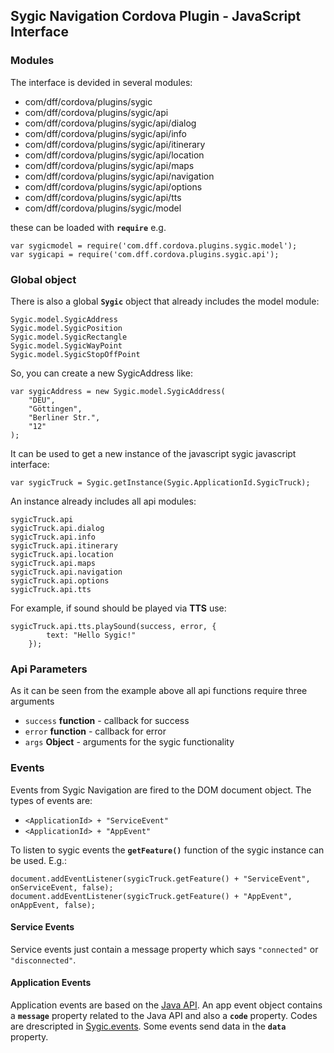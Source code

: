 ## Sygic Navigation Cordova Plugin - JavaScript Interface

### Modules

The interface is devided in several modules:
- com/dff/cordova/plugins/sygic
- com/dff/cordova/plugins/sygic/api
- com/dff/cordova/plugins/sygic/api/dialog
- com/dff/cordova/plugins/sygic/api/info
- com/dff/cordova/plugins/sygic/api/itinerary
- com/dff/cordova/plugins/sygic/api/location
- com/dff/cordova/plugins/sygic/api/maps
- com/dff/cordova/plugins/sygic/api/navigation
- com/dff/cordova/plugins/sygic/api/options
- com/dff/cordova/plugins/sygic/api/tts
- com/dff/cordova/plugins/sygic/model

these can be loaded with **`require`** e.g.

    var sygicmodel = require('com.dff.cordova.plugins.sygic.model');
    var sygicapi = require('com.dff.cordova.plugins.sygic.api');

### Global object

There is also a global **`Sygic`** object that already includes the model module:

    Sygic.model.SygicAddress
    Sygic.model.SygicPosition
    Sygic.model.SygicRectangle
    Sygic.model.SygicWayPoint
    Sygic.model.SygicStopOffPoint

So, you can create a new SygicAddress like:

    var sygicAddress = new Sygic.model.SygicAddress(
        "DEU",
        "Göttingen",
        "Berliner Str.",
        "12"
    );

It can be used to get a new instance of the javascript sygic javascript interface:

    var sygicTruck = Sygic.getInstance(Sygic.ApplicationId.SygicTruck);

An instance already includes all api modules:

    sygicTruck.api
    sygicTruck.api.dialog
    sygicTruck.api.info
    sygicTruck.api.itinerary
    sygicTruck.api.location
    sygicTruck.api.maps
    sygicTruck.api.navigation
    sygicTruck.api.options
    sygicTruck.api.tts

For example, if sound should be played via **TTS** use:

    sygicTruck.api.tts.playSound(success, error, {
            text: "Hello Sygic!"
        });

### Api Parameters

As it can be seen from the example above all api functions require three arguments
- `success` **function** - callback for success
- `error`   **function** - callback for error
- `args`    **Object**   - arguments for the sygic functionality

### Events

Events from Sygic Navigation are fired to the DOM document object.
The types of events are:
- `<ApplicationId> + "ServiceEvent"`
- `<ApplicationId> + "AppEvent"`

To listen to sygic events the **`getFeature()`** function of the sygic instance can be used. E.g.:

    document.addEventListener(sygicTruck.getFeature() + "ServiceEvent", onServiceEvent, false);
    document.addEventListener(sygicTruck.getFeature() + "AppEvent", onAppEvent, false);

#### Service Events
Service events just contain a message property which says `"connected"` or `"disconnected"`.

#### Application Events
Application events are based on the [Java API](http://developers.sygic.com/reference/java3d/html/classcom_1_1sygic_1_1sdk_1_1remoteapi_1_1events_1_1_api_events.html).
An app event object contains a **`message`** property related to the Java API and also a **`code`** property.
Codes are drescripted in [Sygic.events](module-com_dff_cordova_plugins_sygic-Sygic.html#.events).
Some events send data in the **`data`** property.

